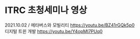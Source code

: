 # ITRC 초청세미나 영상 

2021.10.02 / 메타버스와 모빌리티 https://youtu.be/BZ41rGQk5p0  </br>
디지털 트윈 개발                https://youtu.be/Y4opMI7PUq0  </br>
